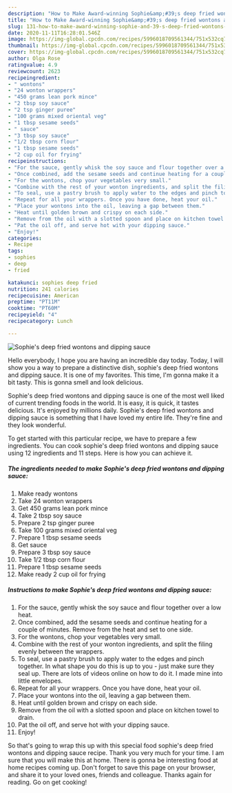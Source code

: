 ```yaml
---
description: "How to Make Award-winning Sophie&amp;#39;s deep fried wontons and dipping sauce"
title: "How to Make Award-winning Sophie&amp;#39;s deep fried wontons and dipping sauce"
slug: 131-how-to-make-award-winning-sophie-and-39-s-deep-fried-wontons-and-dipping-sauce
date: 2020-11-11T16:28:01.546Z
image: https://img-global.cpcdn.com/recipes/5996018709561344/751x532cq70/sophies-deep-fried-wontons-and-dipping-sauce-recipe-main-photo.jpg
thumbnail: https://img-global.cpcdn.com/recipes/5996018709561344/751x532cq70/sophies-deep-fried-wontons-and-dipping-sauce-recipe-main-photo.jpg
cover: https://img-global.cpcdn.com/recipes/5996018709561344/751x532cq70/sophies-deep-fried-wontons-and-dipping-sauce-recipe-main-photo.jpg
author: Olga Rose
ratingvalue: 4.9
reviewcount: 2623
recipeingredient:
- " wontons"
- "24 wonton wrappers"
- "450 grams lean pork mince"
- "2 tbsp soy sauce"
- "2 tsp ginger puree"
- "100 grams mixed oriental veg"
- "1 tbsp sesame seeds"
- " sauce"
- "3 tbsp soy sauce"
- "1/2 tbsp corn flour"
- "1 tbsp sesame seeds"
- "2 cup oil for frying"
recipeinstructions:
- "For the sauce, gently whisk the soy sauce and flour together over a low heat."
- "Once combined, add the sesame seeds and continue heating for a couple of minutes. Remove from the heat and set to one side."
- "For the wontons, chop your vegetables very small."
- "Combine with the rest of your wonton ingredients, and split the filing evenly between the wrappers."
- "To seal, use a pastry brush to apply water to the edges and pinch together. In what shape you do this is up to you - just make sure they seal up. There are lots of videos online on how to do it. I made mine into little envelopes."
- "Repeat for all your wrappers. Once you have done, heat your oil."
- "Place your wontons into the oil, leaving a gap between them."
- "Heat until golden brown and crispy on each side."
- "Remove from the oil with a slotted spoon and place on kitchen towel to drain."
- "Pat the oil off, and serve hot with your dipping sauce."
- "Enjoy!"
categories:
- Recipe
tags:
- sophies
- deep
- fried

katakunci: sophies deep fried 
nutrition: 241 calories
recipecuisine: American
preptime: "PT11M"
cooktime: "PT60M"
recipeyield: "4"
recipecategory: Lunch

---
```



![Sophie&#39;s deep fried wontons and dipping sauce](https://img-global.cpcdn.com/recipes/5996018709561344/751x532cq70/sophies-deep-fried-wontons-and-dipping-sauce-recipe-main-photo.jpg)

Hello everybody, I hope you are having an incredible day today. Today, I will show you a way to prepare a distinctive dish, sophie&#39;s deep fried wontons and dipping sauce. It is one of my favorites. This time, I'm gonna make it a bit tasty. This is gonna smell and look delicious.



Sophie&#39;s deep fried wontons and dipping sauce is one of the most well liked of current trending foods in the world. It is easy, it is quick, it tastes delicious. It's enjoyed by millions daily. Sophie&#39;s deep fried wontons and dipping sauce is something that I have loved my entire life. They're fine and they look wonderful.


To get started with this particular recipe, we have to prepare a few ingredients. You can cook sophie&#39;s deep fried wontons and dipping sauce using 12 ingredients and 11 steps. Here is how you can achieve it.

<!--inarticleads1-->

##### The ingredients needed to make Sophie&#39;s deep fried wontons and dipping sauce:

1. Make ready  wontons
1. Take 24 wonton wrappers
1. Get 450 grams lean pork mince
1. Take 2 tbsp soy sauce
1. Prepare 2 tsp ginger puree
1. Take 100 grams mixed oriental veg
1. Prepare 1 tbsp sesame seeds
1. Get  sauce
1. Prepare 3 tbsp soy sauce
1. Take 1/2 tbsp corn flour
1. Prepare 1 tbsp sesame seeds
1. Make ready 2 cup oil for frying




<!--inarticleads2-->

##### Instructions to make Sophie&#39;s deep fried wontons and dipping sauce:

1. For the sauce, gently whisk the soy sauce and flour together over a low heat.
1. Once combined, add the sesame seeds and continue heating for a couple of minutes. Remove from the heat and set to one side.
1. For the wontons, chop your vegetables very small.
1. Combine with the rest of your wonton ingredients, and split the filing evenly between the wrappers.
1. To seal, use a pastry brush to apply water to the edges and pinch together. In what shape you do this is up to you - just make sure they seal up. There are lots of videos online on how to do it. I made mine into little envelopes.
1. Repeat for all your wrappers. Once you have done, heat your oil.
1. Place your wontons into the oil, leaving a gap between them.
1. Heat until golden brown and crispy on each side.
1. Remove from the oil with a slotted spoon and place on kitchen towel to drain.
1. Pat the oil off, and serve hot with your dipping sauce.
1. Enjoy!




So that's going to wrap this up with this special food sophie&#39;s deep fried wontons and dipping sauce recipe. Thank you very much for your time. I am sure that you will make this at home. There is gonna be interesting food at home recipes coming up. Don't forget to save this page on your browser, and share it to your loved ones, friends and colleague. Thanks again for reading. Go on get cooking!
